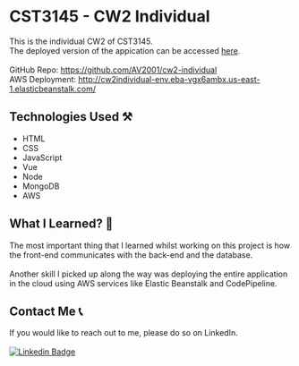 # CST3145 - CW2 Individual
This is the individual CW2 of CST3145.\
The deployed version of the appication can be accessed [here](http://cw2individual-env.eba-vgx6ambx.us-east-1.elasticbeanstalk.com/).
<br>
<br>
GitHub Repo: https://github.com/AV2001/cw2-individual 
<br>
AWS Deployment: http://cw2individual-env.eba-vgx6ambx.us-east-1.elasticbeanstalk.com/

## Technologies Used ⚒️
+ HTML
+ CSS
+ JavaScript
+ Vue
+ Node
+ MongoDB
+ AWS

## What I Learned? 🤔
The most important thing that I learned whilst working on this project is how \
the front-end communicates with the back-end and the database. \
<br>
Another skill I picked up along the way was deploying the entire application \
in the cloud using AWS services like Elastic Beanstalk and CodePipeline.

## Contact Me 📞
If you would like to reach out to me, please do so on LinkedIn. 
<br>
<br>
[![Linkedin Badge](https://img.shields.io/badge/LinkedIn-0077B5?style=for-the-badge&logo=linkedin&logoColor=white)](https://www.linkedin.com/in/anirudh-vadlamani/)
